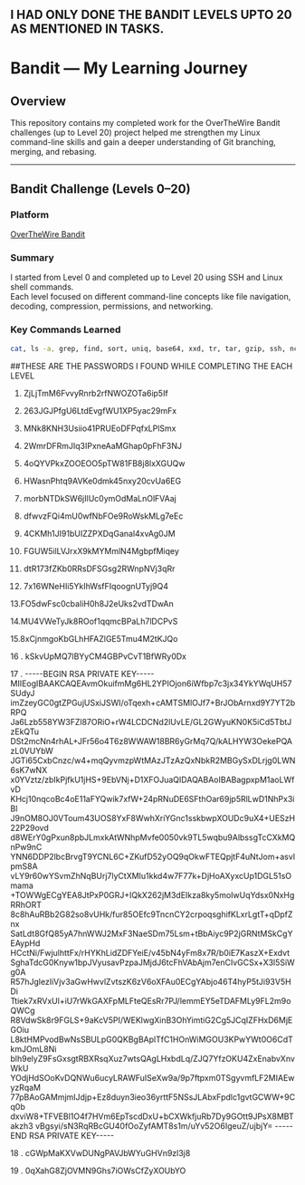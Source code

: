 ## I HAD ONLY DONE THE BANDIT LEVELS UPTO 20 AS MENTIONED IN TASKS.

# Bandit  — My Learning Journey

## Overview

This repository contains my completed work for the OverTheWire Bandit challenges (up to Level 20) 
 project helped me strengthen my Linux command-line skills and gain a deeper understanding of Git branching, merging, and rebasing.

---

## Bandit Challenge (Levels 0–20)

### Platform
[OverTheWire Bandit](https://overthewire.org/wargames/bandit/)

### Summary
I started from Level 0 and completed up to Level 20 using SSH and Linux shell commands.  
Each level focused on different command-line concepts like file navigation, decoding, compression, permissions, and networking.

### Key Commands Learned
```bash
cat, ls -a, grep, find, sort, uniq, base64, xxd, tr, tar, gzip, ssh, nc, diff, chmod, openssl
```
##THESE ARE THE PASSWORDS I FOUND WHILE COMPLETING THE EACH LEVEL

1) ZjLjTmM6FvvyRnrb2rfNWOZOTa6ip5If

2. 263JGJPfgU6LtdEvgfWU1XP5yac29mFx

3. MNk8KNH3Usiio41PRUEoDFPqfxLPlSmx

4. 2WmrDFRmJIq3IPxneAaMGhap0pFhF3NJ

5. 4oQYVPkxZOOEOO5pTW81FB8j8lxXGUQw

6. HWasnPhtq9AVKe0dmk45nxy20cvUa6EG

7. morbNTDkSW6jIlUc0ymOdMaLnOlFVAaj

8. dfwvzFQi4mU0wfNbFOe9RoWskMLg7eEc

9. 4CKMh1JI91bUIZZPXDqGanal4xvAg0JM

10. FGUW5ilLVJrxX9kMYMmlN4MgbpfMiqey

11. dtR173fZKb0RRsDFSGsg2RWnpNVj3qRr
 
12. 7x16WNeHIi5YkIhWsfFIqoognUTyj9Q4

 13.FO5dwFsc0cbaIiH0h8J2eUks2vdTDwAn

14.MU4VWeTyJk8ROof1qqmcBPaLh7lDCPvS

15.8xCjnmgoKbGLhHFAZlGE5Tmu4M2tKJQo

16 . kSkvUpMQ7lBYyCM4GBPvCvT1BfWRy0Dx

17 . -----BEGIN RSA PRIVATE KEY-----
MIIEogIBAAKCAQEAvmOkuifmMg6HL2YPIOjon6iWfbp7c3jx34YkYWqUH57SUdyJ
imZzeyGC0gtZPGujUSxiJSWI/oTqexh+cAMTSMlOJf7+BrJObArnxd9Y7YT2bRPQ
Ja6Lzb558YW3FZl87ORiO+rW4LCDCNd2lUvLE/GL2GWyuKN0K5iCd5TbtJzEkQTu
DSt2mcNn4rhAL+JFr56o4T6z8WWAW18BR6yGrMq7Q/kALHYW3OekePQAzL0VUYbW
JGTi65CxbCnzc/w4+mqQyvmzpWtMAzJTzAzQxNbkR2MBGySxDLrjg0LWN6sK7wNX
x0YVztz/zbIkPjfkU1jHS+9EbVNj+D1XFOJuaQIDAQABAoIBABagpxpM1aoLWfvD
KHcj10nqcoBc4oE11aFYQwik7xfW+24pRNuDE6SFthOar69jp5RlLwD1NhPx3iBl
J9nOM8OJ0VToum43UOS8YxF8WwhXriYGnc1sskbwpXOUDc9uX4+UESzH22P29ovd
d8WErY0gPxun8pbJLmxkAtWNhpMvfe0050vk9TL5wqbu9AlbssgTcCXkMQnPw9nC
YNN6DDP2lbcBrvgT9YCNL6C+ZKufD52yOQ9qOkwFTEQpjtF4uNtJom+asvlpmS8A
vLY9r60wYSvmZhNqBUrj7lyCtXMIu1kkd4w7F77k+DjHoAXyxcUp1DGL51sOmama
+TOWWgECgYEA8JtPxP0GRJ+IQkX262jM3dEIkza8ky5moIwUqYdsx0NxHgRRhORT
8c8hAuRBb2G82so8vUHk/fur85OEfc9TncnCY2crpoqsghifKLxrLgtT+qDpfZnx
SatLdt8GfQ85yA7hnWWJ2MxF3NaeSDm75Lsm+tBbAiyc9P2jGRNtMSkCgYEAypHd
HCctNi/FwjulhttFx/rHYKhLidZDFYeiE/v45bN4yFm8x7R/b0iE7KaszX+Exdvt
SghaTdcG0Knyw1bpJVyusavPzpaJMjdJ6tcFhVAbAjm7enCIvGCSx+X3l5SiWg0A
R57hJglezIiVjv3aGwHwvlZvtszK6zV6oXFAu0ECgYAbjo46T4hyP5tJi93V5HDi
Ttiek7xRVxUl+iU7rWkGAXFpMLFteQEsRr7PJ/lemmEY5eTDAFMLy9FL2m9oQWCg
R8VdwSk8r9FGLS+9aKcV5PI/WEKlwgXinB3OhYimtiG2Cg5JCqIZFHxD6MjEGOiu
L8ktHMPvodBwNsSBULpG0QKBgBAplTfC1HOnWiMGOU3KPwYWt0O6CdTkmJOmL8Ni
blh9elyZ9FsGxsgtRBXRsqXuz7wtsQAgLHxbdLq/ZJQ7YfzOKU4ZxEnabvXnvWkU
YOdjHdSOoKvDQNWu6ucyLRAWFuISeXw9a/9p7ftpxm0TSgyvmfLF2MIAEwyzRqaM
77pBAoGAMmjmIJdjp+Ez8duyn3ieo36yrttF5NSsJLAbxFpdlc1gvtGCWW+9Cq0b
dxviW8+TFVEBl1O4f7HVm6EpTscdDxU+bCXWkfjuRb7Dy9GOtt9JPsX8MBTakzh3
vBgsyi/sN3RqRBcGU40fOoZyfAMT8s1m/uYv52O6IgeuZ/ujbjY=
-----END RSA PRIVATE KEY-----

18 . cGWpMaKXVwDUNgPAVJbWYuGHVn9zl3j8
 
19 . 0qXahG8ZjOVMN9Ghs7iOWsCfZyXOUbYO

